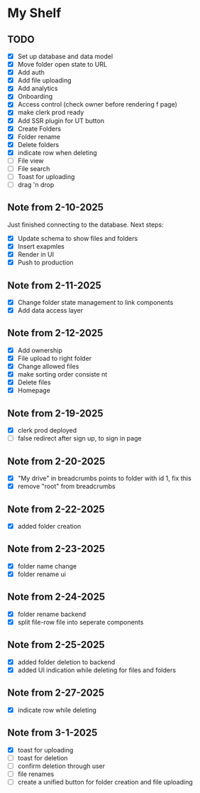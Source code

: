 # My Shelf

## TODO

- [x] Set up database and data model
- [x] Move folder open state to URL
- [x] Add auth
- [x] Add file uploading
- [x] Add analytics
- [x] Onboarding
- [x] Access control (check owner before rendering f page)
- [x] make clerk prod ready
- [x] Add SSR plugin for UT button
- [x] Create Folders
- [x] Folder rename
- [x] Delete folders
- [x] indicate row when deleting 
- [ ] File view
- [ ] File search
- [ ] Toast for uploading
- [ ] drag 'n drop

## Note from 2-10-2025

Just finished connecting to the database. Next steps:

- [x] Update schema to show files and folders
- [x] Insert exapmles
- [x] Render in UI
- [x] Push to production

## Note from 2-11-2025

- [x] Change folder state management to link components
- [x] Add data access layer

## Note from 2-12-2025

- [x] Add ownership
- [x] File upload to right folder
- [x] Change allowed files
- [x] make sorting order consiste   nt
- [x] Delete files
- [x] Homepage

## Note from 2-19-2025

- [x] clerk prod deployed
- [ ] false redirect after sign up, to sign in page

## Note from 2-20-2025

- [x] "My drive" in breadcrumbs points to folder with id 1, fix this
- [x] remove "root" from breadcrumbs

## Note from 2-22-2025

- [x] added folder creation

## Note from 2-23-2025

- [x] folder name change
- [x] folder rename ui

## Note from 2-24-2025
- [x] folder rename backend
- [x] split file-row file into seperate components

## Note from 2-25-2025
- [x] added folder deletion to backend
- [x] added UI indication while deleting for files and folders
    
## Note from 2-27-2025
- [x] indicate row while deleting

## Note from 3-1-2025
- [x] toast for uploading
- [ ] toast for deletion
- [ ] confirm deletion through user
- [ ] file renames
- [ ] create a unified button for folder creation and file uploading